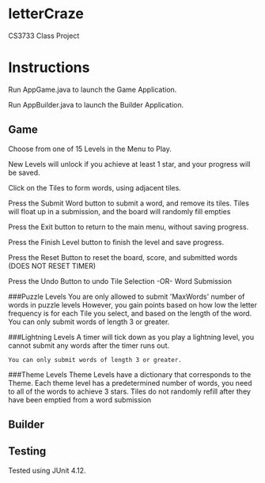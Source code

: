# letterCraze
CS3733 Class Project

# Instructions
Run AppGame.java to launch the Game Application.

Run AppBuilder.java to launch the Builder Application.

## Game
Choose from one of 15 Levels in the Menu to Play.

New Levels will unlock if you achieve at least 1 star, and your progress will be saved.

Click on the Tiles to form words, using adjacent tiles.

Press the Submit Word button to submit a word, and remove its tiles.
    Tiles will float up in a submission, and the board will randomly fill empties

Press the Exit button to return to the main menu, without saving progress.

Press the Finish Level button to finish the level and save progress.

Press the Reset Button to reset the board, score, and submitted words (DOES NOT RESET TIMER)

Press the Undo Button to undo
    Tile Selection  -OR-
    Word Submission

###Puzzle Levels
    You are only allowed to submit 'MaxWords' number of words in puzzle levels
    However, you gain points based on how low the letter frequency is for
    each Tile you select, and based on the length of the word.
    You can only submit words of length 3 or greater.

###Lightning Levels
    A timer will tick down as you play a lightning level, you cannot
    submit any words after the timer runs out.
    
    You can only submit words of length 3 or greater.

###Theme Levels
    Theme Levels have a dictionary that corresponds to the Theme.
    Each theme level has a predetermined number of words, you need to 
    all of the words to achieve 3 stars.
    Tiles do not randomly refill after they have been emptied from a word submission

## Builder


## Testing
Tested using JUnit 4.12.


